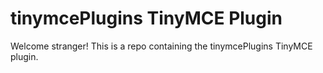 # tinymcePlugins TinyMCE Plugin

Welcome stranger! This is a repo containing the tinymcePlugins TinyMCE plugin.
